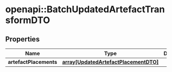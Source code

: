 # openapi::BatchUpdatedArtefactTransformDTO

## Properties
Name | Type | Description | Notes
------------ | ------------- | ------------- | -------------
**artefactPlacements** | [**array[UpdatedArtefactPlacementDTO]**](UpdatedArtefactPlacementDTO.md) |  | 


